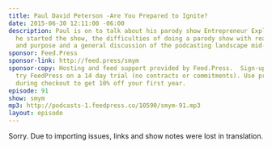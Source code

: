 ```yaml
---
title: Paul David Peterson -Are You Prepared to Ignite?
date: 2015-06-30 12:11:00 -06:00
description: Paul is on to talk about his parody show Entrepreneur Explosion! Why
  he started the show, the difficulties of doing a parody show with real discussions
  and purpose and a general discussion of the podcasting landscape mid-2015.
sponsor: Feed.Press
sponsor-link: http://feed.press/smym
sponsor-copy: Hosting and feed support provided by Feed.Press.  Sign-up today and
  try FeedPress on a 14 day trial (no contracts or commitments). Use promo code "smym"
  during checkout to get 10% off your first year.
episode: 91
show: smym
mp3: http://podcasts-1.feedpress.co/10590/smym-91.mp3
layout: episode
---
```


Sorry. Due to importing issues, links and show notes were lost in translation.
